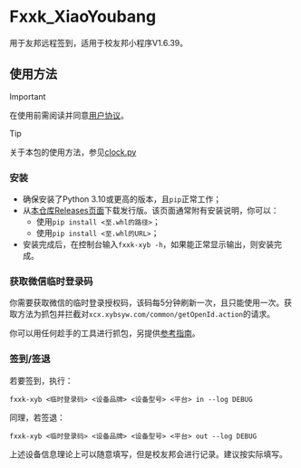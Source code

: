 # Fxxk_XiaoYoubang

用于友邦远程签到，适用于校友邦小程序V1.6.39。

## 使用方法

> [!IMPORTANT]
>
> 在使用前需阅读并同意[用户协议](https://github.com/gaobobo/Fxxk_XiaoYoubang/wiki/用户协议)。

> [!TIP]
>
> 关于本包的使用方法，参见[clock.py](/src/fxxk_xiaoyoubang/clock.py)

### 安装

- 确保安装了Python 3.10或更高的版本，且`pip`正常工作； 
- 从[本仓库Releases页面](https://github.com/gaobobo/Fxxk_XiaoYoubang/releases)下载发行版。该页面通常附有安装说明，你可以：
  - 使用`pip install <至.whl的路径>`；
  - 使用`pip install <至.whl的URL>`；
- 安装完成后，在控制台输入`fxxk-xyb -h`，如果能正常显示输出，则安装完成。

### 获取微信临时登录码

你需要获取微信的临时登录授权码，该码每5分钟刷新一次，且只能使用一次。获取方法为抓包并拦截对`xcx.xybsyw.com/common/getOpenId.action`的请求。

你可以用任何趁手的工具进行抓包，另提供[参考指南](https://github.com/gaobobo/Fxxk_XiaoYoubang/wiki/截获临时登录凭证)。

### 签到/签退

若要签到，执行：

```shell
fxxk-xyb <临时登录码> <设备品牌> <设备型号> <平台> in --log DEBUG
```

同理，若签退：

```shell
fxxk-xyb <临时登录码> <设备品牌> <设备型号> <平台> out --log DEBUG
```

上述设备信息理论上可以随意填写，但是校友邦会进行记录。建议按实际填写。
